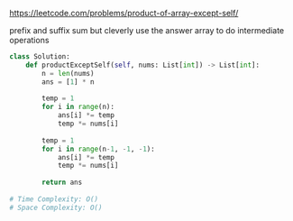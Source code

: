 https://leetcode.com/problems/product-of-array-except-self/

prefix and suffix sum but cleverly use the answer array to do intermediate operations

```python
class Solution:
    def productExceptSelf(self, nums: List[int]) -> List[int]:
        n = len(nums)
        ans = [1] * n
        
        temp = 1
        for i in range(n):
            ans[i] *= temp
            temp *= nums[i]
            
        temp = 1
        for i in range(n-1, -1, -1):
            ans[i] *= temp
            temp *= nums[i]
        
        return ans
        
# Time Complexity: O()
# Space Complexity: O()
```